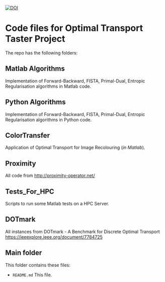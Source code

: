 [![DOI](https://zenodo.org/badge/305434774.svg)](https://zenodo.org/badge/latestdoi/305434774)

# Code files for Optimal Transport Taster Project

The repo has the following folders:
## Matlab Algorithms
Implementation of Forward-Backward, FISTA, Primal-Dual, Entropic Regularisation algorithms in Matlab code.

## Python Algorithms
Implementation of Forward-Backward, FISTA, Primal-Dual, Entropic Regularisation algorithms in Python code.

## ColorTransfer
Application of Optimal Transport for Image Recolouring (_in Matlab_).

## Proximity
All code from http://proximity-operator.net/

## Tests_For_HPC
Scripts to run some Matlab tests on a HPC Server.

## DOTmark
All instances from DOTmark - A Benchmark for Discrete Optimal Transport https://ieeexplore.ieee.org/document/7784725

## Main folder
This folder contains these files:

* ```README.md``` This file.